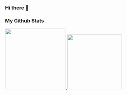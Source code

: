 ### Hi there 👋

### My Github Stats
<p align="left">
<a href="https://github.com/gilangadhan">
  <img height="200em" src="https://github-readme-stats-eight-theta.vercel.app/api?username=dxxta&show_icons=true&theme=algolia&include_all_commits=true&count_private=true"/>
  <img height="180em" src="https://github-readme-stats-eight-theta.vercel.app/api/top-langs/?username=dxxta&layout=compact&langs_count=8&theme=algolia"/>
</a>
</p>
